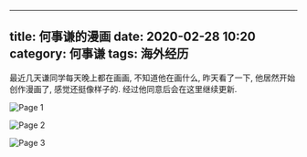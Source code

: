 ---
title: 何事谦的漫画
date: 2020-02-28 10:20
category: 何事谦
tags:  海外经历 
----

最近几天谦同学每天晚上都在画画, 不知道他在画什么, 昨天看了一下, 他居然开始创作漫画了, 感觉还挺像样子的. 经过他同意后会在这里继续更新.

![Page 1](/uploads/2020/page1.jpg)

![Page 2](/uploads/2020/page2.jpg)

![Page 3](/uploads/2020/page3.jpg)

